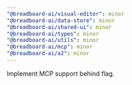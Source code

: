 ```yaml
---
"@breadboard-ai/visual-editor": minor
"@breadboard-ai/data-store": minor
"@breadboard-ai/shared-ui": minor
"@breadboard-ai/types": minor
"@breadboard-ai/utils": minor
"@breadboard-ai/mcp": minor
"@breadboard-ai/a2": minor
---
```


Implement MCP support behind flag.
